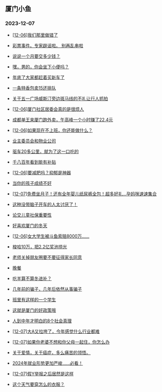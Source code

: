 ## 厦门小鱼 
### 2023-12-07

+ [[12-06]我们那里做错了](http://bbs.xmfish.com/read-htm-tid-18116530.html)

+ [彩票事件。专家辟谣啦。 别再乱串啦](http://bbs.xmfish.com/read-htm-tid-18116527.html)

+ [说说一个月要交多少钱？](http://bbs.xmfish.com/read-htm-tid-18116671.html)

+ [嘿，男的，你会坐下小便吗？](http://bbs.xmfish.com/read-htm-tid-18116532.html)

+ [年底了大家都赶着买新车了](http://bbs.xmfish.com/read-htm-tid-18116697.html)

+ [一条特香包卖15还排队](http://bbs.xmfish.com/read-htm-tid-18116739.html)

+ [关于五一广场威斯汀旁边斑马线的不礼让行人抓拍](http://bbs.xmfish.com/read-htm-tid-18116511.html)

+ [[12-06]厦门社区居委会真的是很烦人](http://bbs.xmfish.com/read-htm-tid-18116854.html)

+ [成都单王来厦门跑外卖，午高峰一个小时赚了22.4元](http://bbs.xmfish.com/read-htm-tid-18116780.html)

+ [[12-06]如果现在不上班，你还能做什么？](http://bbs.xmfish.com/read-htm-tid-18116783.html)

+ [业主委员会和物业公司](http://bbs.xmfish.com/read-htm-tid-18116696.html)

+ [驱车20多公里，就为了这一口吃的](http://bbs.xmfish.com/read-htm-tid-18116869.html)

+ [千八百年看到能有补贴](http://bbs.xmfish.com/read-htm-tid-18116741.html)

+ [[12-06]要减肥吗？抑郁是神器](http://bbs.xmfish.com/read-htm-tid-18116820.html)

+ [当你的孩子成绩不好](http://bbs.xmfish.com/read-htm-tid-18116940.html)

+ [[12-07]免费坐月子！还有全年婴儿纸尿裤全包！超多好礼…孕妈咪速速集合](http://bbs.xmfish.com/read-htm-tid-18117195.html)

+ [这种没带脑子开车的人太讨厌了！](http://bbs.xmfish.com/read-htm-tid-18116781.html)

+ [论交儿童社保重要性](http://bbs.xmfish.com/read-htm-tid-18116993.html)

+ [好喜欢厦门的冬天](http://bbs.xmfish.com/read-htm-tid-18116954.html)

+ [[12-06]女大学生被斗鱼索赔8000万……](http://bbs.xmfish.com/read-htm-tid-18116828.html)

+ [梭哈10万，把2.2亿奖池捞光](http://bbs.xmfish.com/read-htm-tid-18116989.html)

+ [老师关掉朋友圈要不要征得家长同意](http://bbs.xmfish.com/read-htm-tid-18116915.html)

+ [晚餐](http://bbs.xmfish.com/read-htm-tid-18116942.html)

+ [吃羊算不算冬进补？](http://bbs.xmfish.com/read-htm-tid-18116970.html)

+ [几年前的骗子，几年后依然从事骗子](http://bbs.xmfish.com/read-htm-tid-18117121.html)

+ [班里有这样的一个学生](http://bbs.xmfish.com/read-htm-tid-18117228.html)

+ [这就是厦门的好政策哦](http://bbs.xmfish.com/read-htm-tid-18117278.html)

+ [人到中年才明白的8个社会真理](http://bbs.xmfish.com/read-htm-tid-18117081.html)

+ [[12-07]大A又拉垮了，今年感觉什么行业都难](http://bbs.xmfish.com/read-htm-tid-18117231.html)

+ [[12-07]如果你老婆不想和你父母一起住，你怎么办](http://bbs.xmfish.com/read-htm-tid-18117260.html)

+ [关于爱情，关于癌症，多么痛苦的领悟。](http://bbs.xmfish.com/read-htm-tid-18117313.html)

+ [2024年就业形势更加严峻……必看！](http://bbs.xmfish.com/read-htm-tid-18117017.html)

+ [[12-07]假Y举报之后居然是这样](http://bbs.xmfish.com/read-htm-tid-18117243.html)

+ [这个天气要穿怎么的衣服？](http://bbs.xmfish.com/read-htm-tid-18117203.html)

